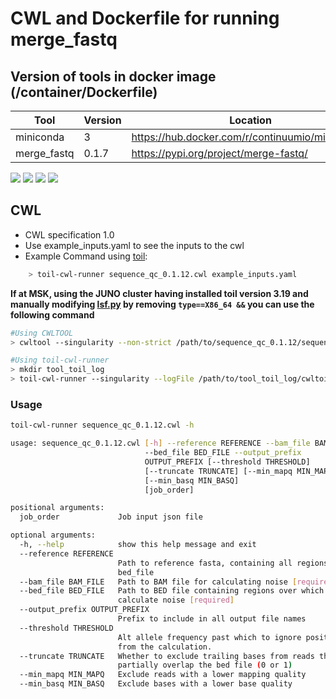 # CWL and Dockerfile for running merge_fastq

## Version of tools in docker image (/container/Dockerfile)

| Tool | Version | Location |
|--- |--- |--- |
| miniconda   | 3 | <https://hub.docker.com/r/continuumio/miniconda3> |
| merge_fastq   | 0.1.7   |  <https://pypi.org/project/merge-fastq/> |

[![](https://images.microbadger.com/badges/version/mskaccess/merge_fastq:0.6.1.svg)](https://microbadger.com/images/mskaccess/merge_fastq:0.6.1 "Get your own version badge on microbadger.com") [![](https://images.microbadger.com/badges/image/mskaccess/merge_fastq:0.6.1.svg)](https://microbadger.com/images/mskaccess/merge_fastq:0.6.1 "Get your own image badge on microbadger.com") [![](https://images.microbadger.com/badges/commit/mskaccess/merge_fastq:0.6.1.svg)](https://microbadger.com/images/mskaccess/merge_fastq:0.6.1 "Get your own commit badge on microbadger.com") [![](https://images.microbadger.com/badges/license/mskaccess/merge_fastq:0.6.1.svg)](https://microbadger.com/images/mskaccess/merge_fastq:0.6.1 "Get your own license badge on microbadger.com")

## CWL

- CWL specification 1.0
- Use example_inputs.yaml to see the inputs to the cwl
- Example Command using [toil](https://toil.readthedocs.io):

```bash
    > toil-cwl-runner sequence_qc_0.1.12.cwl example_inputs.yaml
```

**If at MSK, using the JUNO cluster having installed toil version 3.19 and manually modifying [lsf.py](https://github.com/DataBiosphere/toil/blob/releases/3.19.0/src/toil/batchSystems/lsf.py#L170) by removing `type==X86_64 &&` you can use the following command**

```bash
#Using CWLTOOL
> cwltool --singularity --non-strict /path/to/sequence_qc_0.1.12/sequence_qc_0.1.12.cwl /path/to/inputs.yaml

#Using toil-cwl-runner
> mkdir tool_toil_log
> toil-cwl-runner --singularity --logFile /path/to/tool_toil_log/cwltoil.log  --jobStore /path/to/tool_jobStore --batchSystem lsf --workDir /path/to/tool_toil_log --outdir . --writeLogs /path/to/tool_toil_log --logLevel DEBUG --stats --retryCount 2 --disableCaching --maxLogFileSize 20000000000 /path/to/sequence_qc_0.1.12/sequence_qc_0.1.12.cwl /path/to/inputs.yaml > tool_toil.stdout 2> tool_toil.stderr &
```

### Usage

```bash
toil-cwl-runner sequence_qc_0.1.12.cwl -h

usage: sequence_qc_0.1.12.cwl [-h] --reference REFERENCE --bam_file BAM_FILE
                              --bed_file BED_FILE --output_prefix
                              OUTPUT_PREFIX [--threshold THRESHOLD]
                              [--truncate TRUNCATE] [--min_mapq MIN_MAPQ]
                              [--min_basq MIN_BASQ]
                              [job_order]

positional arguments:
  job_order             Job input json file

optional arguments:
  -h, --help            show this help message and exit
  --reference REFERENCE
                        Path to reference fasta, containing all regions in
                        bed_file
  --bam_file BAM_FILE   Path to BAM file for calculating noise [required]
  --bed_file BED_FILE   Path to BED file containing regions over which to
                        calculate noise [required]
  --output_prefix OUTPUT_PREFIX
                        Prefix to include in all output file names
  --threshold THRESHOLD
                        Alt allele frequency past which to ignore positions
                        from the calculation.
  --truncate TRUNCATE   Whether to exclude trailing bases from reads that only
                        partially overlap the bed file (0 or 1)
  --min_mapq MIN_MAPQ   Exclude reads with a lower mapping quality
  --min_basq MIN_BASQ   Exclude bases with a lower base quality
```

